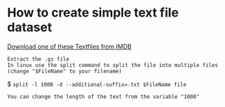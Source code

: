 # How to create simple text file dataset
[Download one of these Textfiles from IMDB](http://ftp.sunet.se/mirror/archive/ftp.sunet.se/pub/tv+movies/imdb/)
```
Extract the .gz file
In linux use the split command to split the file into multiple files (change "$FileName" to your filename)
```
$ `split -l 1000 -d --additional-suffix=.txt $FileName file`
```
You can change the length of the text from the variable "1000"
```
